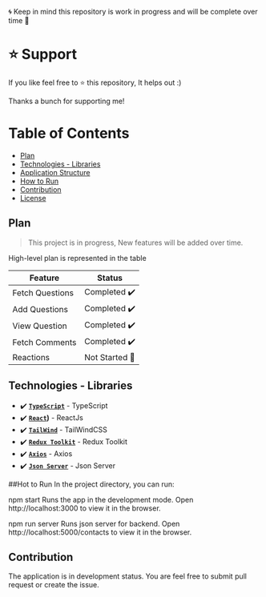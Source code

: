 🌀 Keep in mind this repository is work in progress and will be complete over time 🚀

# ⭐ Support
If you like feel free to ⭐ this repository, It helps out :)

Thanks a bunch for supporting me!

# Table of Contents

- [Plan](#plan)
- [Technologies - Libraries](#technologies---libraries)
- [Application Structure](#application-structure)
- [How to Run](#how-to-run)
- [Contribution](#contribution)
- [License](#license)


## Plan

> This project is in progress, New features will be added over time.

High-level plan is represented in the table

| Feature | Status |
| ------- | ------ |
| Fetch Questions | Completed ✔️ |
| Add Questions | Completed ✔️ |
| View Question | Completed ✔️ |
| Fetch Comments | Completed ✔️ |
| Reactions | Not Started 🚩 |


## Technologies - Libraries

- ✔️ **[`TypeScript`](https://github.com/microsoft/TypeScript)** - TypeScript
- ✔️ **[`React`](https://github.com/facebook/react))** - ReactJs
- ✔️ **[`TailWind`](https://github.com/tailwindlabs/tailwindcss)** - TailWindCSS
- ✔️ **[`Redux Toolkit`](https://github.com/reduxjs/redux-toolkit)** - Redux Toolkit
- ✔️ **[`Axios`](https://github.com/axios/axios)** - Axios
- ✔️ **[`Json Server`](https://github.com/typicode/json-server)** - Json Server

##Hot to Run
In the project directory, you can run:

npm start
Runs the app in the development mode.
Open http://localhost:3000 to view it in the browser.

npm run server
Runs json server for backend.
Open http://localhost:5000/contacts to view it in the browser.

## Contribution
The application is in development status. You are feel free to submit pull request or create the issue.
